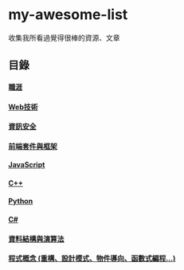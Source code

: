 # my-awesome-list
收集我所看過覺得很棒的資源、文章

## 目錄

#### [職涯](career.md)
#### [Web技術](web.md)
#### [資訊安全](security.md)
#### [前端套件與框架](front-end-libraries-and-frameworks.md)
#### [JavaScript](javascript.md)
#### [C++](c++.md)
#### [Python](python.md)
#### [C#](https://github.com/andy02081224/my-awesome-list/blob/master/c%23.md)
#### [資料結構與演算法](ds-and-algos.md)
#### [程式概念 (重構、設計模式、物件導向、函數式編程...)](programming-concepts.md)

